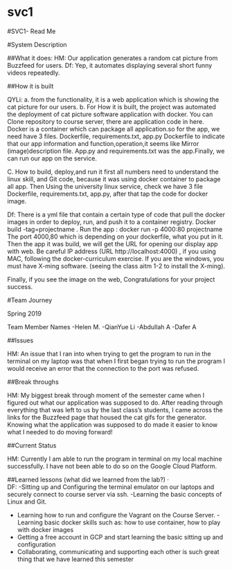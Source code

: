 # svc1
#SVC1- Read Me


#System Description 

##What it does: 
HM: Our application generates a random cat picture from Buzzfeed for users. 
Df: Yep, it automates displaying several short funny videos repeatedly.


##How it is built


QYLi:
a. from the functionality, it is a web application which is showing the cat picture for our users.
b. For How it is built, the project was automated the deployment of  cat picture software application with docker. You can Clone repository to course server, there are application code in here. Docker is a container which can package all application.so for the app, we need have 3 files.
                    Dockerfile, requirements.txt, app.py
Dockerfile to indicate that our app information and function,operation,it seems like Mirror (image)description file. App.py and requirements.txt was the app.Finally, we can run our app on the service. 

C. How to build, deploy,and run it
first all numbers need to understand the linux skill, and Git code, because it was using docker container to package all app. Then Using the university linux service, check we have 3 file Dockerfile, requirements.txt, app.py, after that tap the code for docker image.

Df: There is a yml file that contain a certain type of code that pull the docker images in order to deploy, run, and push it to a container registry.
                                       Docker build -tag=projectname .
Run the app :                 docker run -p 4000:80 projectname
The port 4000,80 which is depending on your dockerfile, what you put in it. Then the app it was build, we will get the URL for opening our display app with web. 
Be careful  IP address (URL http://localhost:4000) , if you using MAC, following the docker-curriculum exercise.
If you are the windows, you must have X-ming software. (seeing the class aitm 1-2 to install the X-ming).

Finally, if you see the image on the web, Congratulations for your project success. 


#Team Journey 

Spring 2019

Team Member Names
-Helen M.
-QianYue Li
-Abdullah A
      	-Dafer A


##Issues

HM: An issue that I ran into when trying to get the program to run in the terminal on my laptop was that when I first began trying to run the program I would receive an error that the connection to the port was refused.

##Break throughs

HM: My biggest break through moment of the semester came when I figured out what our application was supposed to do. After reading through everything that was left to us by the last class’s students, I came across the links for the Buzzfeed page that housed the cat gifs for the generator. Knowing what the application was supposed to do made it easier to know what I needed to do moving forward! 


##Current Status

HM: Currently I am able to run the program in terminal on my local machine successfully. I have not been able to do so on the Google Cloud Platform. 



##Learned lessons (what did we learned from the lab?)
·    
  	DF:
-Sitting up and Configuring the terminal emulator on our laptops and securely connect to course server via ssh.
-Learning the basic concepts of Linux and Git.
- Learning how to run and configure the Vagrant on the Course Server.
-Learning basic docker skills such as: how to use container, how to play with docker images
- Getting a free account in GCP and start learning the basic sitting up and configuration
- Collaborating, communicating and supporting each other is such great thing that we have learned this semester
